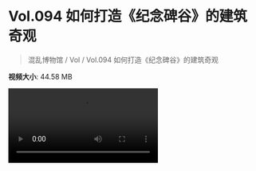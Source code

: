 # Vol.094 如何打造《纪念碑谷》的建筑奇观

> 混乱博物馆 / Vol / Vol.094 如何打造《纪念碑谷》的建筑奇观

**视频大小**: 44.58 MB

<div class="video"><video src="https://file.hsyhx.top/archive/混乱博物馆/Vol/094.mp4" controls preload>🤔 您的浏览器不支持 video 标签</video></div>